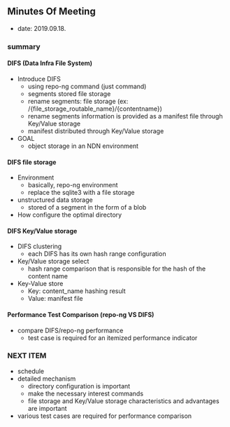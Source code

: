 ## Minutes Of Meeting

- date: 2019.09.18.

### summary

#### DIFS (Data Infra File System)

- Introduce DIFS
  - using repo-ng command (just command)
  - segments stored file storage
  - rename segments: file storage (ex: /{file_storage_routable_name}/{contentname})
  - rename segments information is provided as a manifest file through Key/Value storage
  - manifest distributed through Key/Value storage
- GOAL
  - object storage in an NDN environment

#### DIFS file storage

- Environment
  - basically, repo-ng environment
  - replace the sqlite3 with a file storage
- unstructured data storage
  - stored of a segment in the form of a blob
- How  configure the optimal directory

#### DIFS Key/Value storage

- DIFS clustering
  - each DIFS has its own hash range configuration
- Key/Value storage select
  - hash range comparison that is responsible for the hash of the content name
- Key-Value store
  - Key: content_name hashing result
  - Value: manifest file

#### Performance Test Comparison (repo-ng VS DIFS)

- compare DIFS/repo-ng performance
  - test case is required for an itemized performance indicator

### NEXT ITEM

- schedule
- detailed mechanism
  - directory configuration is important
  - make the necessary interest commands
  - file storage and Key/Value storage characteristics and advantages are important
- various test cases are required for performance comparison
